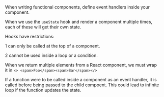 When writing functional components, define event handlers inside your component.

When we use the `useState` hook and render a component multiple times,
each of these will get their  own state.

Hooks have restrictions:

  1 can only be called at the top of a component.

  2 cannot be used inside a loop or a condition.

When we return multiple elements from a React component, we must wrap it
in `<> <span>Foo</span><span>Bar</span></>`

If a function were to be called inside a component as an event handler,
it is called before being passed to the child compoent.
This could lead to infinite loop if the function updates the state.
